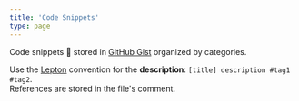 ```yaml
---
title: 'Code Snippets'
type: page
---
```


Code snippets 🍰 stored in [GitHub Gist](https://gist.github.com/) organized by categories.

Use the [Lepton](https://hackjutsu.com/Lepton/) convention for the **description**: `[title] description #tag1 #tag2`.  
References are stored in the file's comment.